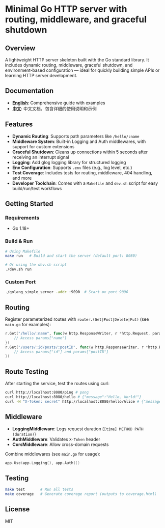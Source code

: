 # Minimal Go HTTP server with routing, middleware, and graceful shutdown

## Overview

A lightweight HTTP server skeleton built with the Go standard library.
It includes dynamic routing, middleware, graceful shutdown, and environment-based configuration — ideal for quickly building simple APIs or learning HTTP server development.

## Documentation

* **[English](docs/en/usage.md)**: Comprehensive guide with examples
* **[中文](docs/cn/usage.md)**: 中文文档，包含详细的使用说明和示例

## Features

* **Dynamic Routing**: Supports path parameters like `/hello/:name`
* **Middleware System**: Built-in Logging and Auth middlewares, with support for custom extensions
* **Graceful Shutdown**: Cleans up connections within 5 seconds after receiving an interrupt signal
* **Logging**: Add glog logging library for structured logging
* **Env Configuration**: Supports `.env` files (e.g., log level, etc.)
* **Test Coverage**: Includes tests for routing, middleware, 404 handling, and more
* **Developer Toolchain**: Comes with a `Makefile` and `dev.sh` script for easy build/run/test workflows

## Getting Started

### Requirements

* Go 1.18+

### Build & Run

```bash
# Using Makefile
make run   # Build and start the server (default port: 8080)

# Or using the dev.sh script
./dev.sh run
```

### Custom Port

```bash
./golang_simple_server -addr :9090  # Start on port 9090
```

## Routing

Register parameterized routes with `router.(Get|Post|Delete|Put)` (see `main.go` for examples):

```go
r.Get("/hello/:name", func(w http.ResponseWriter, r *http.Request, params map[string]string) {
    // Access params["name"]
})
r.Get("/users/:id/posts/:postID", func(w http.ResponseWriter, r *http.Request, params map[string]string) {
    // Access params["id"] and params["postID"]
})
```

## Route Testing
After starting the service, test the routes using curl:
```bash
curl http://localhost:8080/ping # pong
curl http://localhost:8080/hello # {"message":"Hello, World!"}
curl -H "X-Token: secret" http://localhost:8080/hello/Alice # {"message":"Hello, Alice!"}
```

## Middleware

* **LoggingMiddleware**: Logs request duration (`[time] METHOD PATH (duration)`)
* **AuthMiddleware**: Validates `X-Token` header
* **CorsMiddleware**: Allow cross-domain requests

Combine middlewares (see `main.go` for usage):

```go
app.Use(app.Logging(), app.Auth())
```

## Testing

```bash
make test       # Run all tests
make coverage   # Generate coverage report (outputs to coverage.html)
```

## License
MIT
